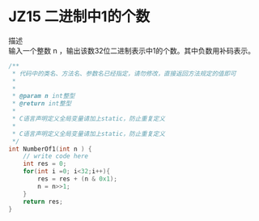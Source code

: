 # JZ15 二进制中1的个数

描述  
输入一个整数 n ，输出该数32位二进制表示中1的个数。其中负数用补码表示。  

```c
/**
 * 代码中的类名、方法名、参数名已经指定，请勿修改，直接返回方法规定的值即可
 *
 * 
 * @param n int整型 
 * @return int整型
 *
 * C语言声明定义全局变量请加上static，防止重复定义
 *
 * C语言声明定义全局变量请加上static，防止重复定义
 */
int NumberOf1(int n ) {
    // write code here
    int res = 0; 
    for(int i =0; i<32;i++){
        res = res + (n & 0x1);
        n = n>>1;
    }
    return res; 
}

```
